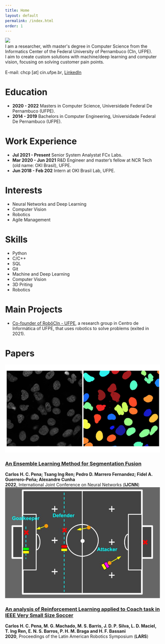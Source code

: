 ```yaml
---
title: Home
layout: default
permalink: /index.html
order: 1
---
```

<body>

<content>
<div class="profile">
    <img class="avatar" src="https://avatars.githubusercontent.com/u/14184997">
    <div class="profiletext">
    I am a researcher, with master's degree in Computer Science from the Informatics Center of the Federal University of Pernambuco (CIn, UFPE).
    <br>
    I aim to create custom solutions with machine/deep learning and computer vision, focusing on solving customer pain points.
    <br><br>
    <span class="contact">
        E-mail:
        <span style="unicode-bidi:bidi-override; direction: rtl;">rb.epfu.nic [ta] pchc</span>,
        <a href="https://www.linkedin.com/in/chcp/" target="_blank">LinkedIn</a>
    </span>
    </div>
</div>

<div>
  <h1 id="education">Education</h1>
  <ul>
    <li><strong>2020 - 2022</strong> Masters in Computer Science, Universidade Federal De Pernambuco (UFPE).</li>
    <li><strong>2014 - 2019</strong> Bachelors in Computer Engineering, Universidade Federal De Pernambuco (UFPE).</li>
  </ul>

  <h1 id="work-experience">Work Experience</h1>
  <ul>
    <li><strong>Jul 2021 - Present</strong> Senior System Analystat FCx Labs.</li>
    <li><strong>Mar 2020 - Jun 2021</strong> R&amp;D Engineer and master’s fellow at NCR Tech (old name: OKI Brasil), UFPE.</li>
    <li><strong>Jun 2018 - Feb 202</strong> Intern at OKI Brasil Lab, UFPE.</li>
  </ul>

  <h1 id="interests">Interests</h1>
  <ul>
    <li>Neural Networks and Deep Learning</li>
    <li>Computer Vision</li>
    <li>Robotics</li>
    <li>Agile Management</li>
  </ul>

  <h1 id="skills">Skills</h1>
  <ul>
    <li>Python</li>
    <li>C/C++</li>
    <li>SQL</li>
    <li>Git</li>
    <li>Machine and Deep Learning</li>
    <li>Computer Vision</li>
    <li>3D Priting</li>
    <li>Robotics</li>
  </ul>
</div>


<h1 id="Projects">Main Projects</h1>
  <ul>
    <li><a href="https://robocin.com.br/">Co-founder of RobôCIn - UFPE</a>, a research group in Centro de Informática of UFPE, that uses robotics to solve problems (exited in 2021).</li>
  </ul>

<h1>Papers</h1>
<div class="paper">
    <div class="imgfield">
        <img class="img-paper" src="assets/images/segs.png" alt="image">
    </div>
    <div class="col">
        <h3><a class="text-link" href="https://doi.org/10.1109/IJCNN55064.2022.9892717" target="_blank">An Ensemble Learning Method for Segmentation Fusion</a></h3>
        <div><strong><span>Carlos H. C. Pena; Tsang Ing Ren; Pedro D. Marrero Fernandez; Fidel A. Guerrero-Peña; Alexandre Cunha</span></strong></div>
        <div><strong class="date">2022</strong>, International Joint Conference on Neural Networks (<strong>IJCNN</strong>)</div>
    </div>
</div>


<div class="paper">
    <div>
        <img class="img-paper" src="assets/images/rc-coach.jpg" alt="image">
    </div>
    <div class="col">
        <h3><a class="text-link" href="https://ieeexplore.ieee.org/abstract/document/9307069" target="_blank">An analysis of Reinforcement Learning applied to Coach task in IEEE Very Small Size Soccer</a></h3>
        <div><strong><span>Carlos H. C. Pena, M. G. Machado, M. S. Barris, J. D. P. Silva, L. D. Maciel, T. Ing Ren, E. N. S. Barros, <b>P. H. M. Braga</b> and H. F. Bassani</span></strong></div>
        <div><strong class="date">2020</strong>, Proceedings of the Latin American Robotics Symposium (<strong>LARS</strong>)</div>
    </div>
</div>

</content>
</body>
